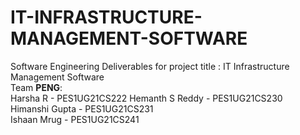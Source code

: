 # IT-INFRASTRUCTURE-MANAGEMENT-SOFTWARE
Software Engineering Deliverables for project title : IT Infrastructure Management Software  
Team **PENG**:  
Harsha R - PES1UG21CS222
Hemanth S Reddy - PES1UG21CS230  
Himanshi Gupta - PES1UG21CS231  
Ishaan Mrug - PES1UG21CS241  

